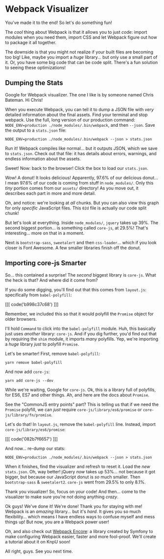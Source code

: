 # Webpack Visualizer

You've made it to the end! So let's do something fun!

The *cool* thing about Webpack is that it allows you to just *code*: import modules
when you need them, import CSS and let Webpack figure out how to package it all
together.

The downside is that you might not realize if your built files are becoming too big!
Like, maybe you import a *huge* library... but only use a small part of it. Or, you
have some big code that can be code split. There's a fun solution to seeing these
optimizations!

## Dumping the Stats

Google for Webpack visualizer. The one I like is by someone named Chris Bateman.
Hi Chris!

When you execute Webpack, you can tell it to dump a JSON file with *very* detailed
information about the final assets. Find your terminal and stop webpack. Use the
full, long version of our production command:
`NODE_ENV=production ./node_modules/.bin/webpack`, and then `--json`. Save the
output to a `stats.json` file:

```terminal-silent
NODE_ENV=production ./node_modules/.bin/webpack --json > stats.json
```

Run it! Webpack compiles like normal... but it outputs JSON, which we save to
`stats.json`. Check out that file: it has details about errors, warnings, and endless
information about the assets.

Sweet! Now: back to the browser! Click the box to load our `stats.json`.

Wow! A donut! It looks delicious! Apparently, 97.6% of our delicious donut... I mean
97.6% of our code is coming from stuff in `node_modules/`. Only this *tiny* portion
comes from our `assets/` directory! As you move out, it describes each part in
more and more detail.

Oh, and notice: we're looking at *all* chunks. But you can also view this graph
for only *specific* JavaScript files. This `02d` file is actually our code split
chunk!

But let's look at everything. Inside `node_modules/`, `jquery` takes up 39%. The
second biggest portion... is something called `core-js`, at 29.5%! That's interesting...
more on that in a moment.

Next is `bootstrap-sass`, `sweetalert` and then `css-loader`... which if you look
closer is Font Awesome. A few smaller libraries finish off the donut.

## Importing core-js Smarter

So... this contained a surprise! The *second* biggest library is `core-js`. What
the heck is that? And where did it come from?

If you do some digging, you'll find out that this comes from `layout.js`: specifically
from `babel-polyfill`:

[[[ code('b998c37c68') ]]]

Remember, we included this so that it would polyfill the `Promise` object for older
browsers.

I'll hold `Command` to click into the `babel-polyfill` module. Huh, this basically
just uses *another* library: `core-js`. And if you dig further, you'd find out that
by requiring the `shim` module, it imports *many* polyfills. Yep, we're importing
a *huge* library *just* to polyfill `Promise`.

Let's be smarter! First, remove `babel-polyfill`:

```terminal
yarn remove babel-polyfill
```

And now add `core-js`:

```terminal
yarn add core-js --dev
```

While we're waiting, Google for `core-js`. Ok, this is a library full of polyfills,
for ES6, ES7 and other things. Ah, and here are the docs about `Promise`.

See the "CommonJS entry points" part? This is telling us that if we need the `Promise`
polyfill, we can *just* require `core-js/library/es6/promise` or
`core-js/library/fn/promise`.

Let's do that! In `layout.js`, remove the `babel-polyfill` line. Instead, import
`core-js/library/es6/promise`:

[[[ code('082b7f6657') ]]]

And now... re-dump our stats:

```terminal-silent
NODE_ENV=production ./node_modules/.bin/webpack --json > stats.json
```

When it finishes, find the visualizer and refresh to reset it. Load the *new*
`stats.json`. Oh, way better! jQuery *now* takes up 53%... not because it got bigger,
but because our JavaScript donut is *so* much smaller. Then `bootstrap-sass` & `sweetalert2`.
`core-js` went from 29.5% to only 8.1%.

Thank you visualizer! So, focus on your code! And then... come to the visualizer
to make sure you're not doing anything *crazy*.

Ok guys! We've done it! We're done! Thank you for staying with me! Webpack is an
*amazing* library... but it's *hard*. It gives you so much flexibility... which means
I have endless ways to confuse myself and mess things up! But now, you are a Webpack
power user!

Oh, and also check out [Webpack Encore][webpack_encore]: a library created by Symfony
to make configuring Webpack easier, faster and more fool-proof. We'll create a tutorial
about it on KnpU soon!

All right, guys. See you next time.


[webpack_encore]: https://github.com/symfony/webpack-encore
